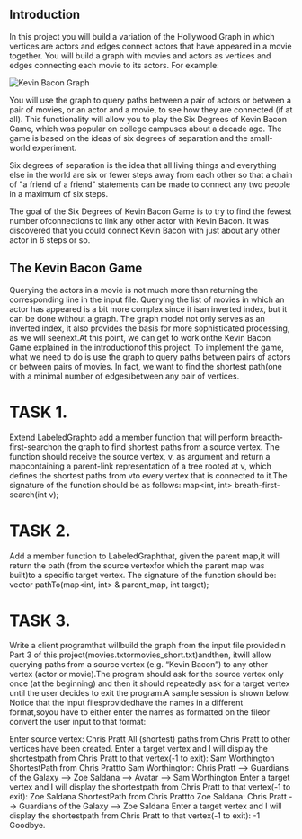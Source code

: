 
## Introduction
In this project you will build a variation of the Hollywood Graph in which vertices are actors
and edges connect actors that have appeared in a movie together. You will build a graph
with movies and actors as vertices and edges connecting each movie to its actors. For
example:

![Kevin Bacon Graph](https://introcs.cs.princeton.edu/java/45graph/images/movie-performer.png)

You will use the graph to query paths between a pair of actors or between a pair of
movies, or an actor and a movie, to see how they are connected (if at all). This
functionality will allow you to play the Six Degrees of Kevin Bacon Game, which was
popular on college campuses about a decade ago. The game is based on the ideas of six
degrees of separation and the small-world experiment.

Six degrees of separation is the idea that all living things and everything else in the world are six or fewer steps away from each
other so that a chain of "a friend of a friend" statements can be made to connect any two people in a maximum of six steps.

The goal of the Six Degrees of Kevin Bacon Game is to try to find the fewest number ofconnections to link any other actor with 
Kevin Bacon. It was discovered that you could connect Kevin Bacon with just about any other actor in 6 steps or so.

## The Kevin Bacon Game

Querying the actors in a movie is not much more than returning the corresponding line in the input file. Querying the list of movies in which an actor has appeared 
is a bit more complex since it isan inverted index, but it can be done without a graph. The graph model not only serves as an inverted index, it also provides the 
basis for more sophisticated processing, as we will seenext.At this point, we can get to work onthe Kevin Bacon Game explained in the introductionof this project. 
To implement the game, what we need to do is use the graph to query paths between pairs of actors or between pairs of movies. In fact, we want to find the shortest 
path(one with a minimal number of edges)between any pair of vertices.

# TASK 1. 
Extend LabeledGraphto add a member function that will perform breadth-first-searchon the graph to find shortest paths from a source vertex. The function 
should receive the source vertex, v, as argument and return a mapcontaining a parent-link representation of a tree rooted at v, which defines the shortest paths 
from vto every vertex that is connected to it.The signature of the function should be as follows:
map<int, int> breath-first-search(int v);

# TASK 2. 
Add a member function to LabeledGraphthat, given the parent map,it will return the path (from the source vertexfor which the parent map was built)to a 
specific target vertex. The signature of the function should be:
vector<int> pathTo(map<int, int> & parent_map, int target);

# TASK 3. 
Write a client programthat willbuild the graph from the input file providedin Part 3 of this project(movies.txtormovies_short.txt)andthen, itwill allow 
querying paths from a source vertex (e.g. “Kevin Bacon”) to any other vertex (actor or movie).The program should ask for the source vertex only once (at the beginning) 
and then it should repeatedly ask for a target vertex until the user decides to exit the program.A sample session is shown below. Notice that the input 
filesprovidedhave the names in a different format,soyou have to either enter the names as formatted on the fileor convert the user input to that format:

Enter source vertex: Chris Pratt
All (shortest) paths from Chris Pratt to other vertices have been created.
Enter a target vertex and I will display the shortestpath from Chris Pratt to that vertex(-1 to exit): Sam Worthington
ShortestPath from Chris Prattto Sam Worthington:
Chris Pratt --> Guardians of the Galaxy --> Zoe Saldana --> Avatar --> Sam Worthington
Enter a target vertex and I will display the shortestpath from Chris Pratt to that vertex(-1 to exit): Zoe Saldana
ShortestPath from Chris Prattto Zoe Saldana:
Chris Pratt --> Guardians of the Galaxy --> Zoe Saldana
Enter a target vertex and I will display the shortestpath from Chris Pratt to that vertex(-1 to exit): -1
Goodbye.
